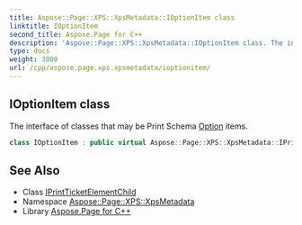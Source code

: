 ```yaml
---
title: Aspose::Page::XPS::XpsMetadata::IOptionItem class
linktitle: IOptionItem
second_title: Aspose.Page for C++
description: 'Aspose::Page::XPS::XpsMetadata::IOptionItem class. The interface of classes that may be Print Schema Option items in C++.'
type: docs
weight: 3800
url: /cpp/aspose.page.xps.xpsmetadata/ioptionitem/
---
```

## IOptionItem class


The interface of classes that may be Print Schema [Option](../option/) items.

```cpp
class IOptionItem : public virtual Aspose::Page::XPS::XpsMetadata::IPrintTicketElementChild
```

## See Also

* Class [IPrintTicketElementChild](../iprintticketelementchild/)
* Namespace [Aspose::Page::XPS::XpsMetadata](../)
* Library [Aspose.Page for C++](../../)
